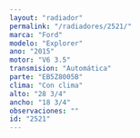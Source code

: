 ```yaml
---
layout: "radiador"
permalink: "/radiadores/2521/"
marca: "Ford"
modelo: "Explorer"
ano: "2015"
motor: "V6 3.5"
transmision: "Automática"
parte: "EB5Z8005B"
clima: "Con clima"
alto: "28 3/4"
ancho: "18 3/4"
observaciones: ""
id: "2521"
---
```


